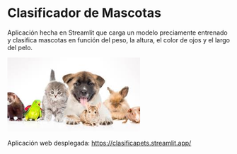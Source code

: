 # Clasificador de Mascotas

Aplicación hecha en Streamlit que carga un modelo preciamente entrenado y clasifica mascotas en función del peso, la altura, el color de ojos y el largo del pelo.

<img src="img/mascotas.jpg" >

Aplicación web desplegada:
<https://clasificapets.streamlit.app/>
